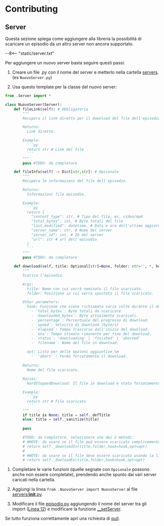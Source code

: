 # Contributing

## Server

Questa sezione spiega come aggiungere alla libreria la possibilità di scaricare un episodio da un altro server non ancora supportato.

--8<-- "static/server.txt"

Per aggiungere un nuovo server basta seguire questi passi:

1. Creare un file .py con il nome del server e metterlo nella cartella [servers](https://github.com/MainKronos/AnimeWorld-API/tree/master/animeworld/servers). (es `NuovoServer.py`)

1. Usa questo template per la classe del nuovo server: 
```py title="NuovoServer.py" linenums="1"
from .Server import *

class NuovoServer(Server):
	def fileLink(self): # Obbligatoria
		"""
		Recupera il link diretto per il download del file dell'episodio.

        Returns:
          Link diretto.

        Example:
          ```py
          return str # Link del file
          ```
		"""
		pass #TODO: da completare

	def fileInfo(self) -> Dict[str,str]: # Opzionale
		"""
        Recupera le informazioni del file dell'episodio.

        Returns:
          Informazioni file episodio.

        Example:
          ```py
          return {
            "content_type": str, # Tipo del file, es. video/mp4
            "total_bytes": int, # Byte totali del file
            "last_modified": datetime, # Data e ora dell'ultimo aggiornamento effettuato all'episodio sul server
            "server_name": str, # Nome del server
            "server_id": int, # ID del server
            "url": str # url dell'episodio
          } 
          ```
        """
		pass #TODO: da completare

	def download(self, title: Optional[str]=None, folder: str='', *, hook: Callable[[Dict], None]=lambda *args:None, opt: List[str]=[]) -> Optional[str]: # Obbligatoria
		"""
        Scarica l'episodio.

        Args:
          title: Nome con cui verrà nominato il file scaricato.
          folder: Posizione in cui verrà spostato il file scaricato.

        Other parameters:
          hook: Funzione che viene richiamata varie volte durante il download; la funzione riceve come argomento un dizionario con le seguenti chiavi:\n 
            - `total_bytes`: Byte totali da scaricare.
            - `downloaded_bytes`: Byte attualmente scaricati.
            - `percentage`: Percentuale del progresso di download.
            - `speed`: Velocità di download (byte/s)
            - `elapsed`: Tempo trascorso dall'inizio del download.
            - `eta`: Tempo stimato rimanente per fine del download.
            - `status`: 'downloading' | 'finished' | 'aborted'
            - `filename`: Nome del file in download.

          opt: Lista per delle opzioni aggiuntive.\n
            - `'abort'`: Ferma forzatamente il download.
        
        Returns:
          Nome del file scaricato. 
        
        Raises:
          HardStoppedDownload: Il file in download è stato forzatamente interrotto.

        Example:
          ```py
          return str # File scaricato
          ```
        """
		if title is None: title = self._defTitle
		else: title = self._sanitize(title)
		
		pass

        #TODO: da completare, selezionare uno dei 2 metodi:
        # #NOTE: da usare se il file puó essere scaricato semplicemente con httpx:
        # return self._downloadIn(title,folder,hook=hook,opt=opt) 
        #
        # #NOTE: da usare se il file deve essere scaricato usando la libreria youtube_dl
        # return self._dowloadEx(title,folder,hook=hook,opt=opt) 
```

1. Completare le varie funzioni (quelle segnate con `Opzionale` possono anche non essere completate), prendendo anche spunto dai vari server caricati nella cartella.

1. Aggiungi la linea `from .NuovoServer import NuovoServer` al file [servers/__init__.py](https://github.com/MainKronos/AnimeWorld-API/tree/master/animeworld/servers/__init__.py).

1. Modificare il file [episodio.py](https://github.com/MainKronos/AnimeWorld-API/tree/master/animeworld/episodio.py) aggiungendo il nome del server tra gli import ([Linea 12](https://github.com/MainKronos/AnimeWorld-API/blob/master/animeworld/episodio.py#L12)) e modificare la funzione [__setServer](https://github.com/MainKronos/AnimeWorld-API/blob/master/animeworld/episodio.py).

Se tutto funziona correttamente apri una richiesta di [pull](https://github.com/MainKronos/AnimeWorld-API/pulls).